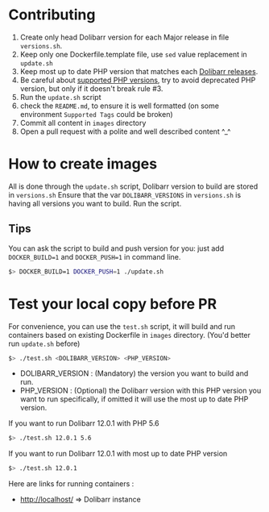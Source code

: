 # Contributing
1. Create only head Dolibarr version for each Major release in file `versions.sh`.
2. Keep only one Dockerfile.template file, use `sed` value replacement in `update.sh`
3. Keep most up to date PHP version that matches each [Dolibarr releases](https://wiki.dolibarr.org/index.php/Versions).
4. Be careful about [supported PHP versions](https://www.php.net/supported-versions.php), try to avoid deprecated PHP version, but only if it doesn't break rule #3.
5. Run the `update.sh` script
6. check the `README.md`, to ensure it is well formatted (on some environment `Supported Tags` could be broken) 
7. Commit all content in `images` directory
8. Open a pull request with a polite and well described content ^_^

# How to create images
All is done through the `update.sh` script, Dolibarr version to build are stored in `versions.sh`
Ensure that the var `DOLIBARR_VERSIONS` in `versions.sh` is having all versions you want to build.
Run the script.

## Tips
You can ask the script to build and push version for you: just add `DOCKER_BUILD=1` and `DOCKER_PUSH=1` in command line.
```bash
$> DOCKER_BUILD=1 DOCKER_PUSH=1 ./update.sh
```

# Test your local copy before PR
For convenience, you can use the `test.sh` script, it will build and run containers based on existing Dockerfile in `images` directory. (You'd better run `update.sh` before)
```bash
$> ./test.sh <DOLIBARR_VERSION> <PHP_VERSION>
```
* DOLIBARR_VERSION : (Mandatory) the version you want to build and run.
* PHP_VERSION : (Optional) the Dolibarr version with this PHP version you want to run specifically, if omitted it will use the most up to date PHP version.

If you want to run Dolibarr 12.0.1 with PHP 5.6
```bash
$> ./test.sh 12.0.1 5.6
```
If you want to run Dolibarr 12.0.1 with most up to date PHP version
```bash
$> ./test.sh 12.0.1
```

Here are links for running containers :
* [http://localhost/](http://localhost/) => Dolibarr instance

